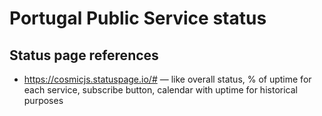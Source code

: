 # Portugal Public Service status

## Status page references

* https://cosmicjs.statuspage.io/# — like overall status, % of uptime for each service, subscribe button, calendar with uptime for historical purposes